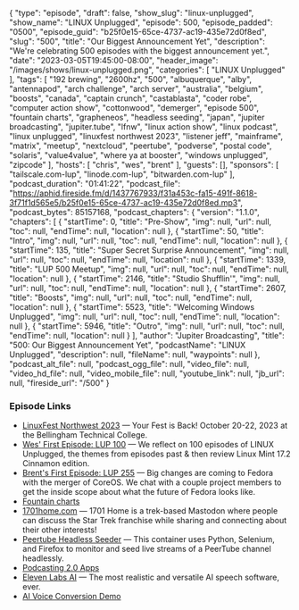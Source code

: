 {
  "type": "episode",
  "draft": false,
  "show_slug": "linux-unplugged",
  "show_name": "LINUX Unplugged",
  "episode": 500,
  "episode_padded": "0500",
  "episode_guid": "b25f0e15-65ce-4737-ac19-435e72d0f8ed",
  "slug": "500",
  "title": "Our Biggest Announcement Yet",
  "description": "We're celebrating 500 episodes with the biggest announcement yet.",
  "date": "2023-03-05T19:45:00-08:00",
  "header_image": "/images/shows/linux-unplugged.png",
  "categories": [
    "LINUX Unplugged"
  ],
  "tags": [
    "192 brewing",
    "2600hz",
    "500",
    "albuquerque",
    "alby",
    "antennapod",
    "arch challenge",
    "arch server",
    "australia",
    "belgium",
    "boosts",
    "canada",
    "captain crunch",
    "castablasta",
    "coder robe",
    "computer action show",
    "cottonwood",
    "demerger",
    "episode 500",
    "fountain charts",
    "grapheneos",
    "headless seeding",
    "japan",
    "jupiter broadcasting",
    "jupiter.tube",
    "lfnw",
    "linux action show",
    "linux podcast",
    "linux unplugged",
    "linuxfest northwest 2023",
    "listener jeff",
    "mainframe",
    "matrix",
    "meetup",
    "nextcloud",
    "peertube",
    "podverse",
    "postal code",
    "solaris",
    "value4value",
    "where ya at booster",
    "windows unplugged",
    "zipcode"
  ],
  "hosts": [
    "chris",
    "wes",
    "brent"
  ],
  "guests": [],
  "sponsors": [
    "tailscale.com-lup",
    "linode.com-lup",
    "bitwarden.com-lup"
  ],
  "podcast_duration": "01:41:22",
  "podcast_file": "https://aphid.fireside.fm/d/1437767933/f31a453c-fa15-491f-8618-3f71f1d565e5/b25f0e15-65ce-4737-ac19-435e72d0f8ed.mp3",
  "podcast_bytes": 85157168,
  "podcast_chapters": {
    "version": "1.1.0",
    "chapters": [
      {
        "startTime": 0,
        "title": "Pre-Show",
        "img": null,
        "url": null,
        "toc": null,
        "endTime": null,
        "location": null
      },
      {
        "startTime": 50,
        "title": "Intro",
        "img": null,
        "url": null,
        "toc": null,
        "endTime": null,
        "location": null
      },
      {
        "startTime": 135,
        "title": "Super Secret Surprise Announcement",
        "img": null,
        "url": null,
        "toc": null,
        "endTime": null,
        "location": null
      },
      {
        "startTime": 1339,
        "title": "LUP 500 Meetup",
        "img": null,
        "url": null,
        "toc": null,
        "endTime": null,
        "location": null
      },
      {
        "startTime": 2146,
        "title": "Studio Shufflin'",
        "img": null,
        "url": null,
        "toc": null,
        "endTime": null,
        "location": null
      },
      {
        "startTime": 2607,
        "title": "Boosts",
        "img": null,
        "url": null,
        "toc": null,
        "endTime": null,
        "location": null
      },
      {
        "startTime": 5523,
        "title": "Welcoming Windows Unplugged",
        "img": null,
        "url": null,
        "toc": null,
        "endTime": null,
        "location": null
      },
      {
        "startTime": 5946,
        "title": "Outro",
        "img": null,
        "url": null,
        "toc": null,
        "endTime": null,
        "location": null
      }
    ],
    "author": "Jupiter Broadcasting",
    "title": "500: Our Biggest Announcement Yet",
    "podcastName": "LINUX Unplugged",
    "description": null,
    "fileName": null,
    "waypoints": null
  },
  "podcast_alt_file": null,
  "podcast_ogg_file": null,
  "video_file": null,
  "video_hd_file": null,
  "video_mobile_file": null,
  "youtube_link": null,
  "jb_url": null,
  "fireside_url": "/500"
}


### Episode Links

  * [LinuxFest Northwest 2023](https://2023.lfnw.org/ "LinuxFest Northwest 2023") — Your Fest is Back! October 20-22, 2023 at the Bellingham Technical College.
  * [Wes' First Episode: LUP 100](https://linuxunplugged.com/100 "Wes' First Episode: LUP 100") — We reflect on 100 episodes of LINUX Unplugged, the themes from episodes past & then review Linux Mint 17.2 Cinnamon edition.
  * [Brent's First Episode: LUP 255](https://linuxunplugged.com/255 "Brent's First Episode: LUP 255") — Big changes are coming to Fedora with the merger of CoreOS. We chat with a couple project members to get the inside scope about what the future of Fedora looks like.
  * [Fountain charts](https://fountain.fm/charts "Fountain charts")
  * [1701home.com](http://1701home.com/ "1701home.com") — 1701 Home is a trek-based Mastodon where people can discuss the Star Trek franchise while sharing and connecting about their other interests!
  * [Peertube Headless Seeder](https://github.com/tyrsarm/peertube-headless-seeder "Peertube Headless Seeder") — This container uses Python, Selenium, and Firefox to monitor and seed live streams of a PeerTube channel headlessly.
  * [Podcasting 2.0 Apps](https://podcastindex.org/apps?appTypes=app&elements=Value "Podcasting 2.0 Apps")
  * [Eleven Labs AI](https://beta.elevenlabs.io/ "Eleven Labs AI") — The most realistic and versatile AI speech software, ever.
  * [AI Voice Conversion Demo](https://www.youtube.com/watch?v=17_xLsqny9E "AI Voice Conversion Demo")


